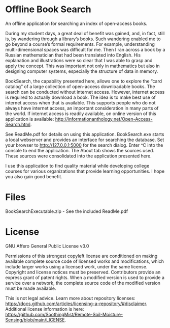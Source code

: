 # Offline Book Search
An offline application for searching an index of open-access books.

During my student days, a great deal of benefit was gained, and, in fact, still is, by wandering through a library’s books. Such wandering enabled me to go beyond a course’s formal requirements. For example, understanding multi-dimensional spaces was difficult for me. Then I ran across a book by a Russian mathematician that had been translated into English. His explanation and illustrations were so clear that I was able to grasp and apply the concept. This was important not only in mathematics but also in designing computer systems, especially the structure of data in memory.

BookSearch, the capability presented here, allows one to explore the “card catalog” of a large collection of open-access downloadable books. The search can be conducted without internet access. However, internet access is required to actually download a book. The idea is to make best use of internet access when that is available. This supports people who do not always have internet access, an important consideration in many parts of the world. If internet access is readily available, on online version of this application is available: http://informationanthology.net/Open-Access-Search.html.

See ReadMe.pdf for details on using this application. BookSearch.exe starts a local webserver and provides an interface for searching the database. Set your browser to http://127.0.0.1:5000 for the search dialog. Enter ^C into the console to end the application. The About tab shows the sources used. These sources were consolidated into the application presented here. 

I use this application to find quality material while developing college courses for various organizations that provide learning opportunities. I hope you also gain good benefit.

# Files
BookSearchExecutable.zip - See the included ReadMe.pdf

# License
GNU Affero General Public License v3.0

Permissions of this strongest copyleft license are conditioned on making available complete source code of licensed works and modifications, which include larger works using a licensed work, under the same license. Copyright and license notices must be preserved. Contributors provide an express grant of patent rights. When a modified version is used to provide a service over a network, the complete source code of the modified version must be made available.

This is not legal advice. Learn more about repository licenses: https://docs.github.com/articles/licensing-a-repository/#disclaimer. Additional license information is here: https://github.com/SoothingMist/Remote-Soil-Moisture-Sensing/blob/main/LICENSE.
